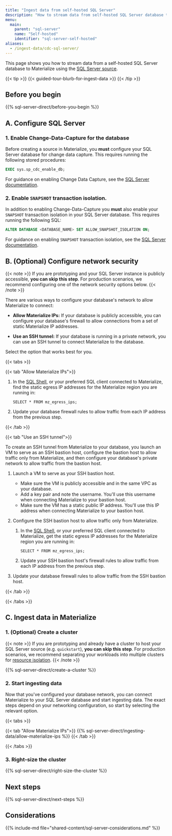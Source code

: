 ```yaml
---
title: "Ingest data from self-hosted SQL Server"
description: "How to stream data from self-hosted SQL Server database to Materialize"
menu:
  main:
    parent: "sql-server"
    name: "Self-hosted"
    identifier: "sql-server-self-hosted"
aliases:
  - /ingest-data/cdc-sql-server/
---
```


This page shows you how to stream data from a self-hosted SQL Server database
to Materialize using the [SQL Server source](/sql/create-source/sql-server/).

{{< tip >}}
{{< guided-tour-blurb-for-ingest-data >}}
{{< /tip >}}

## Before you begin

{{% sql-server-direct/before-you-begin %}}

## A. Configure SQL Server

### 1. Enable Change-Data-Capture for the database

Before creating a source in Materialize, you **must** configure your SQL Server
database for change data capture. This requires running the following stored procedures:

```sql
EXEC sys.sp_cdc_enable_db;
```

For guidance on enabling Change Data Capture, see the [SQL Server documentation](https://learn.microsoft.com/en-us/sql/relational-databases/system-stored-procedures/sys-sp-cdc-enable-db-transact-sql).

### 2. Enable `SNAPSHOT` transaction isolation.

In addition to enabling Change-Data-Capture you **must** also enable your
`SNAPSHOT` transaction isolation in your SQL Server database. This requires running
the following SQL:

```sql
ALTER DATABASE <DATABASE_NAME> SET ALLOW_SNAPSHOT_ISOLATION ON;
```

For guidance on enabling `SNAPSHOT` transaction isolation, see the [SQL Server documentation](https://learn.microsoft.com/en-us/dotnet/framework/data/adonet/sql/snapshot-isolation-in-sql-server).

## B. (Optional) Configure network security

{{< note >}}
If you are prototyping and your SQL Server instance is publicly accessible, **you can
skip this step**. For production scenarios, we recommend configuring one of the
network security options below.
{{< /note >}}

There are various ways to configure your database's network to allow Materialize
to connect:

- **Allow Materialize IPs:** If your database is publicly accessible, you can
    configure your database's firewall to allow connections from a set of
    static Materialize IP addresses.

- **Use an SSH tunnel:** If your database is running in a private network, you
    can use an SSH tunnel to connect Materialize to the database.

Select the option that works best for you.

{{< tabs >}}

{{< tab "Allow Materialize IPs">}}

1. In the [SQL Shell](https://console.materialize.com/), or your preferred SQL
   client connected to Materialize, find the static egress IP addresses for the
   Materialize region you are running in:

    ```mzsql
    SELECT * FROM mz_egress_ips;
    ```

1. Update your database firewall rules to allow traffic from each IP address
   from the previous step.

{{< /tab >}}

{{< tab "Use an SSH tunnel">}}

To create an SSH tunnel from Materialize to your database, you launch an VM to
serve as an SSH bastion host, configure the bastion host to allow traffic only
from Materialize, and then configure your database's private network to allow
traffic from the bastion host.

1. Launch a VM to serve as your SSH bastion host.

    - Make sure the VM is publicly accessible and in the same VPC as your
      database.
    - Add a key pair and note the username. You'll use this username when
      connecting Materialize to your bastion host.
    - Make sure the VM has a static public IP address. You'll use this IP
      address when connecting Materialize to your bastion host.

1. Configure the SSH bastion host to allow traffic only from Materialize.

    1. In the [SQL Shell](https://console.materialize.com/), or your preferred
       SQL client connected to Materialize, get the static egress IP addresses for
       the Materialize region you are running in:

       ```mzsql
       SELECT * FROM mz_egress_ips;
       ```

    1. Update your SSH bastion host's firewall rules to allow traffic from each
       IP address from the previous step.

1. Update your database firewall rules to allow traffic from the SSH bastion
   host.

{{< /tab >}}

{{< /tabs >}}

## C. Ingest data in Materialize

### 1. (Optional) Create a cluster

{{< note >}}
If you are prototyping and already have a cluster to host your SQL Server
source (e.g. `quickstart`), **you can skip this step**. For production
scenarios, we recommend separating your workloads into multiple clusters for
[resource isolation](/sql/create-cluster/#resource-isolation).
{{< /note >}}

{{% sql-server-direct/create-a-cluster %}}

### 2. Start ingesting data

Now that you've configured your database network, you can connect Materialize to
your SQL Server database and start ingesting data. The exact steps depend on your
networking configuration, so start by selecting the relevant option.

{{< tabs >}}

{{< tab "Allow Materialize IPs">}}
{{% sql-server-direct/ingesting-data/allow-materialize-ips %}}
{{< /tab >}}

{{< /tabs >}}


[//]: # "TODO(morsapaes) Replace these Step 6. and 7. with guidance using the
new progress metrics in mz_source_statistics + console monitoring, when
available(also for PostgreSQL)."

### 3. Right-size the cluster

{{% sql-server-direct/right-size-the-cluster %}}

## Next steps

{{% sql-server-direct/next-steps %}}

## Considerations

{{% include-md file="shared-content/sql-server-considerations.md" %}}
